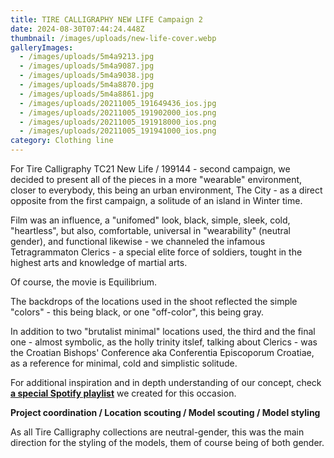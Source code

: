 ```yaml
---
title: TIRE CALLIGRAPHY NEW LIFE Campaign 2
date: 2024-08-30T07:44:24.448Z
thumbnail: /images/uploads/new-life-cover.webp
galleryImages:
  - /images/uploads/5m4a9213.jpg
  - /images/uploads/5m4a9087.jpg
  - /images/uploads/5m4a9038.jpg
  - /images/uploads/5m4a8870.jpg
  - /images/uploads/5m4a8861.jpg
  - /images/uploads/20211005_191649436_ios.jpg
  - /images/uploads/20211005_191902000_ios.png
  - /images/uploads/20211005_191918000_ios.png
  - /images/uploads/20211005_191941000_ios.png
category: Clothing line
---
```

For Tire Calligraphy TC21 New Life / 199144 - second campaign, we decided to present all of the pieces in a more "wearable" environment, closer to everybody, this being an urban environment, The City - as a direct opposite from the first campaign, a solitude of an island in Winter time. 

F﻿ilm was an influence, a "unifomed" look, black, simple, sleek, cold, "heartless", but also, comfortable, universal in "wearability" (neutral gender), and functional likewise - we channeled the infamous Tetragrammaton Clerics - a special elite force of soldiers, tought in the highest arts and knowledge of martial arts. 

Of course, the movie is Equilibrium.

The backdrops of the locations used in the shoot reflected the simple "colors" - this being black, or one "off-color", this being gray. 

In addition to two "brutalist minimal" locations used, the third and the final one - almost symbolic,  as the holly trinity itslef, talking about Clerics - was the Croatian Bishops' Conference aka Conferentia Episcoporum Croatiae, as a reference for minimal, cold and simplistic solitude. 

For additional inspiration and in depth understanding of our concept, check **[a special Spotify playlist](https://open.spotify.com/user/45x6aikpn8hg9ziczww1q5gku?si=b1c846b98b824752&nd=1)** we created for this occasion. 

**Project coordination / Location scouting / Model scouting / Model styling** 

As all Tire Calligraphy collections are neutral-gender, this was the main direction for the styling of the models, them of course being of both gender.
